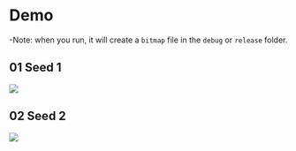 # Demo
-Note: when you run, it will create a `bitmap` file in the `debug` or `release` folder.
## 01 Seed 1
![](https://i.ibb.co/WHVDP2n/terrain.png)
## 02 Seed 2
![](https://i.ibb.co/jZmgsKK/terrain.png)
